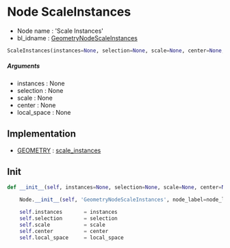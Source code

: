 # Node ScaleInstances

- Node name : 'Scale Instances'
- bl_idname : [GeometryNodeScaleInstances](https://docs.blender.org/api/current/bpy.types.GeometryNodeScaleInstances.html)


``` python
ScaleInstances(instances=None, selection=None, scale=None, center=None, local_space=None, node_label=None, node_color=None, **kwargs)
```
##### Arguments

- instances : None
- selection : None
- scale : None
- center : None
- local_space : None

## Implementation

- [GEOMETRY](/docs/GeoNodes/socket_GEOMETRY.md) : [scale_instances](/docs/GeoNodes/socket_GEOMETRY.md#scale_instances)

## Init

``` python
def __init__(self, instances=None, selection=None, scale=None, center=None, local_space=None, node_label=None, node_color=None, **kwargs):

    Node.__init__(self, 'GeometryNodeScaleInstances', node_label=node_label, node_color=node_color, **kwargs)

    self.instances       = instances
    self.selection       = selection
    self.scale           = scale
    self.center          = center
    self.local_space     = local_space
```
